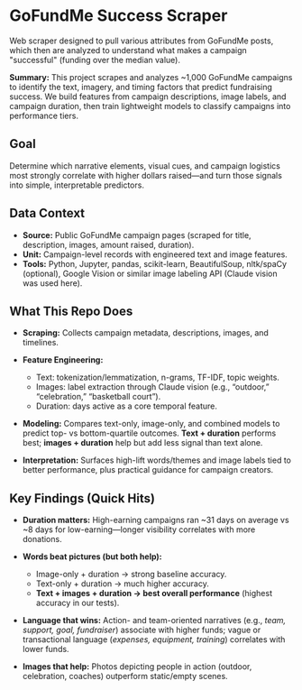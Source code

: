 # GoFundMe Success Scraper
Web scraper designed to pull various attributes from GoFundMe posts, which then are analyzed to understand what makes a campaign "successful" (funding over the median value).

**Summary:** This project scrapes and analyzes ~1,000 GoFundMe campaigns to identify the text, imagery, and timing factors that predict fundraising success. We build features from campaign descriptions, image labels, and campaign duration, then train lightweight models to classify campaigns into performance tiers. 

## Goal

Determine which narrative elements, visual cues, and campaign logistics most strongly correlate with higher dollars raised—and turn those signals into simple, interpretable predictors. 

## Data Context

* **Source:** Public GoFundMe campaign pages (scraped for title, description, images, amount raised, duration).
* **Unit:** Campaign-level records with engineered text and image features.
* **Tools:** Python, Jupyter, pandas, scikit-learn, BeautifulSoup, nltk/spaCy (optional), Google Vision or similar image labeling API (Claude vision was used here).

## What This Repo Does

* **Scraping:** Collects campaign metadata, descriptions, images, and timelines.
* **Feature Engineering:**

  * Text: tokenization/lemmatization, n-grams, TF-IDF, topic weights.
  * Images: label extraction through Claude vision (e.g., “outdoor,” “celebration,” “basketball court”).
  * Duration: days active as a core temporal feature.

* **Modeling:** Compares text-only, image-only, and combined models to predict top- vs bottom-quartile outcomes. **Text + duration** performs best; **images + duration** help but add less signal than text alone. 
* **Interpretation:** Surfaces high-lift words/themes and image labels tied to better performance, plus practical guidance for campaign creators. 

## Key Findings (Quick Hits)

* **Duration matters:** High-earning campaigns ran ~31 days on average vs ~8 days for low-earning—longer visibility correlates with more donations. 
* **Words beat pictures (but both help):**

  * Image-only + duration → strong baseline accuracy.
  * Text-only + duration → much higher accuracy.
  * **Text + images + duration → best overall performance** (highest accuracy in our tests). 
* **Language that wins:** Action- and team-oriented narratives (e.g., *team, support, goal, fundraiser*) associate with higher funds; vague or transactional language (*expenses, equipment, training*) correlates with lower funds. 
* **Images that help:** Photos depicting people in action (outdoor, celebration, coaches) outperform static/empty scenes. 
